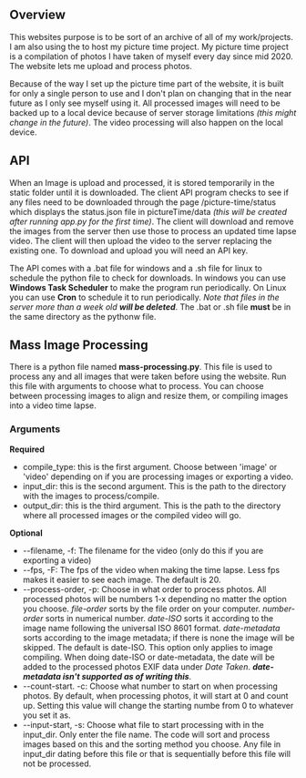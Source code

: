 ## Overview
This websites purpose is to be sort of an archive of all of my work/projects. I am also using the to host my picture time project. My picture time project is a compilation of photos I have taken of myself every day since mid 2020. The website lets me upload and process photos.

Because of the way I set up the picture time part of the website, it is built for only a single person to use and I don't plan on changing that in the near future as I only see myself using it. All processed images will need to be backed up to a local device because of server storage limitations *(this might change in the future)*. The video processing will also happen on the local device.

## API
When an Image is upload and processed, it is stored temporarily in the static folder until it is downloaded. The client API program checks to see if any files need to be downloaded through the page /picture-time/status which displays the status.json file in pictureTime/data *(this will be created after running app.py for the first time)*. The client will download and remove the images from the server then use those to process an updated time lapse video. The client will then upload the video to the server replacing the existing one. To download and upload you will need an API key.

The API comes with a .bat file for windows and a .sh file for linux to schedule the python file to check for downloads. In windows you can use **Windows Task Scheduler** to make the program run periodically. On Linux you can use **Cron** to schedule it to run periodically. *Note that files in the server more than a week old **will be deleted***. The .bat or .sh file **must** be in the same directory as the pythonw file.

## Mass Image Processing
There is a python file named **mass-processing.py**. This file is used to process any and all images that were taken before using the website. Run this file with arguments to choose what to process. You can choose between processing images to align and resize them, or compiling images into a video time lapse.

### Arguments
**Required**

- compile_type: this is the first argument. Choose between 'image' or 'video' depending on if you are processing images or exporting a video. 
- input_dir: this is the second argument. This is the path to the directory with the images to process/compile.
- output_dir: this is the third argument. This is the path to the directory where all processed images or the compiled video will go.

**Optional**
- --filename, -f: The filename for the video (only do this if you are exporting a video)
- --fps, -F: The fps of the video when making the time lapse. Less fps makes it easier to see each image. The default is 20.
- --process-order, -p: Choose in what order to process photos. All processed photos will be numbers 1-x depending no matter the option you choose. *file-order* sorts by the file order on your computer. *number-order* sorts in numerical number. *date-ISO* sorts it according to the image name following the universal ISO 8601 format. *date-metadata* sorts according to the image metadata; if there is none the image will be skipped. The default is date-ISO. This option only applies to image compiling. When doing date-ISO or date-metadata, the date will be added to the processed photos EXIF data under *Date Taken*. ***date-metadata isn't supported as of writing this***. 
- --count-start. -c: Choose what number to start on when processing photos. By default, when processing photos, it will start at 0 and count up. Setting this value will change the starting numbe from 0 to whatever you set it as.
- --input-start, -s: Choose what file to start processing with in the input_dir. Only enter the file name. The code will sort and process images based on this and the sorting method you choose. Any file in input_dir dating before this file or that is sequentially before this file will not be processed.